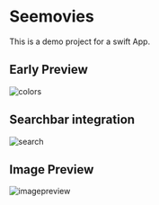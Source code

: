 # Seemovies

This is a demo project for a swift App.

## Early Preview

![colors](https://user-images.githubusercontent.com/425926/65402211-dd032000-dd81-11e9-8b04-617933be1ede.gif)

## Searchbar integration

![search](https://user-images.githubusercontent.com/425926/65406421-5c015400-dd94-11e9-9054-80f50a5b61c4.gif)

## Image Preview

![imagepreview](https://user-images.githubusercontent.com/425926/65433442-db614880-ddd1-11e9-92b7-b240751fb65a.gif)
